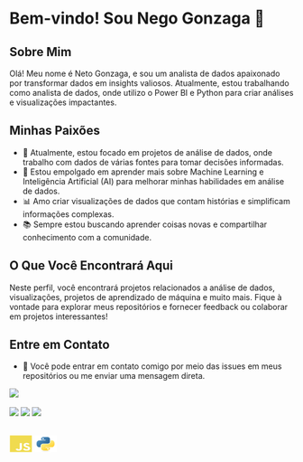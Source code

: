 # Bem-vindo! Sou Nego Gonzaga 👋

## Sobre Mim

Olá! Meu nome é Neto Gonzaga, e sou um analista de dados apaixonado por transformar dados em insights valiosos. Atualmente, estou trabalhando como analista de dados, onde utilizo o Power BI e Python para criar análises e visualizações impactantes.

## Minhas Paixões

- 💼 Atualmente, estou focado em projetos de análise de dados, onde trabalho com dados de várias fontes para tomar decisões informadas.
- 🤖 Estou empolgado em aprender mais sobre Machine Learning e Inteligência Artificial (AI) para melhorar minhas habilidades em análise de dados.
- 📊 Amo criar visualizações de dados que contam histórias e simplificam informações complexas.
- 📚 Sempre estou buscando aprender coisas novas e compartilhar conhecimento com a comunidade.

## O Que Você Encontrará Aqui

Neste perfil, você encontrará projetos relacionados a análise de dados, visualizações, projetos de aprendizado de máquina e muito mais. Fique à vontade para explorar meus repositórios e fornecer feedback ou colaborar em projetos interessantes!

## Entre em Contato

- 💬 Você pode entrar em contato comigo por meio das issues em meus repositórios ou me enviar uma mensagem direta.

<picture>
  <source
    srcset="https://github-readme-stats.vercel.app/api?username=anuraghazra&show_icons=true&theme=dark"
    media="(prefers-color-scheme: dark)"
  />
  <source
    srcset="https://github-readme-stats.vercel.app/api?username=netoog&show_icons=true"
    media="(prefers-color-scheme: light), (prefers-color-scheme: no-preference)"
  />
  <img src="https://github-readme-stats.vercel.app/api?username=anuraghazra&show_icons=true" />
</picture>

<div> 

  <a href="https://instagram.com/og_rocco" target="_blank"><img src="https://img.shields.io/badge/-Instagram-%23E4405F?style=for-the-badge&logo=instagram&logoColor=white" target="_blank"></a>
  <a href = "mailto:aeciogonzaganeto@gmail.com"><img src="https://img.shields.io/badge/-Gmail-%23333?style=for-the-badge&logo=gmail&logoColor=white" target="_blank"></a>
  <a href="[https://www.linkedin.com/in/rafaella-ballerini-45875016a](https://www.linkedin.com/in/a%C3%A9cio-gonzaga-703b811a4/)" target="_blank"><img src="https://img.shields.io/badge/-LinkedIn-%230077B5?style=for-the-badge&logo=linkedin&logoColor=white" target="_blank"></a> 
  
</div>
<div style="display: inline_block"><br>
  <img align="center" alt="Rafa-Js" height="30" width="40" src="https://raw.githubusercontent.com/devicons/devicon/master/icons/javascript/javascript-plain.svg">
  <img align="center" alt="Rafa-Ts" height="30" width="40" src="https://raw.githubusercontent.com/devicons/devicon/master/icons/python/python-original.svg">
</div>





